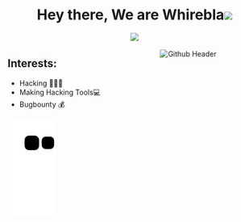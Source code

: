 <h1 align="center">Hey there, We are Whirebla<img src="https://raw.githubusercontent.com/MartinHeinz/MartinHeinz/master/wave.gif" width="30px"></h1>
<p align="center">
  <img src="https://scontent.fmnl25-2.fna.fbcdn.net/v/t1.15752-9/274854119_379547456995741_5556988960253195888_n.jpg?_nc_cat=102&ccb=1-5&_nc_sid=ae9488&_nc_ohc=oYlmAZ1OraQAX_fYlPb&_nc_ht=scontent.fmnl25-2.fna&oh=03_AVLHAL78XNitNV2a99MNeHMEQ4ykOsOxMeZ0RsBMnMYOxQ&oe=625603AC" width="550px">
  </p>
  
  <img width="40%" align="right" alt="Github Header" src="https://github.com/avinash-218/avinash-218/raw/main/Images/coding_2.gif" />
  
<h2 align="left">Interests:</h3>

- Hacking 👨🏻‍💻 
- Making Hacking Tools💻
- Bugbounty 💰

<img src="https://raw.githubusercontent.com/avinash-218/avinash-218/output/github-contribution-grid-snake.svg">
